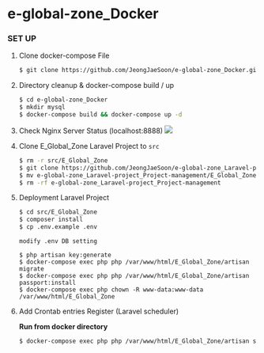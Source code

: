 # e-global-zone_Docker

### SET UP

1. Clone docker-compose File 

    ```bash
    $ git clone https://github.com/JeongJaeSoon/e-global-zone_Docker.git
    ```

2. Directory cleanup & docker-compose build / up

    ```bash
    $ cd e-global-zone_Docker
    $ mkdir mysql
    $ docker-compose build && docker-compose up -d
    ```
    
3. Check Nginx Server Status (localhost:8888)
    <img src="https://user-images.githubusercontent.com/53788601/90328235-d7d04480-dfd5-11ea-8863-a0efcd0b9fd9.png"/>

4. Clone E_Global_Zone Laravel Project to `src`
    
    ```bash
    $ rm -r src/E_Global_Zone
    $ git clone https://github.com/JeongJaeSoon/e-global-zone_Laravel-project_Project-management.git
    $ mv e-global-zone_Laravel-project_Project-management/E_Global_Zone src
    $ rm -rf e-global-zone_Laravel-project_Project-management
    ```
   
5. Deployment Laravel Project

    ```bash
    $ cd src/E_Global_Zone
    $ composer install
    $ cp .env.example .env
    ```
    ```
    modify .env DB setting
    ```
    ```
    $ php artisan key:generate
    $ docker-compose exec php php /var/www/html/E_Global_Zone/artisan migrate
    $ docker-compose exec php php /var/www/html/E_Global_Zone/artisan passport:install
    $ docker-compose exec php chown -R www-data:www-data /var/www/html/E_Global_Zone
    ```
   
6. Add Crontab entries Register (Laravel scheduler)

    **Run from docker directory**
 
    ```bash
    $ docker-compose exec php php /var/www/html/E_Global_Zone/artisan schedule:run
    ```